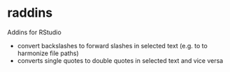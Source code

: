 # raddins

Addins for RStudio

- convert backslashes to forward slashes in selected text (e.g. to to harmonize file paths)
- converts single quotes to double quotes in selected text and vice versa

